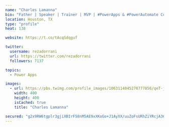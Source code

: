 ```yaml
---
name: "Charles Lamanna"
bio: "Father | Speaker | Trainer | MVP | #PowerApps & #PowerAutomate Community Super User | YouTuber Right-pointing triangle http://youtube.com/c/rezadorrani | Learn - Share - Clockwise rightwards and leftwards open circle arrows"
location: Houston, TX
type: "profile"
heat: 138

website: https://t.co/tAcqSdqguf

twitter:
  username: rezadorrani
  url: https://twitter.com/rezadorrani
  followers: 7137

topics:
  - Power Apps

images:
  - url: https://pbs.twimg.com/profile_images/1063114045270777856/qeT-jpWr_400x400.jpg
    width: 400
    height: 400
    isCached: true
    title: "Charles Lamanna"

secured: "g2x9RW6tgplr3gjiXBIrF58nM5AE9xXKoGo+J1AyXX/uuZoFsURhZiYRcjA364uXvwim6UkG2hbFLw5g/A6qzMNNEf19ql3Ptd58AYPgouVxCezzmyBEZvRj+pHqmiDi0wQC4/kHdxVu2dVV8ydLcw8TI5Ooc+p5Zdt9kyZyQ+eESyp28KqO0MKADkZ0p/AbyCmIrZvkLS9ZqCk7Yz+RNX62133GypFrB52gMl8MVIDJt3KuBztFBP4N4isrbKGP6l/vB3D1E1Xww7HEhaikDe1iCszJVoRJgy0jy9pW6EpnWjfbAyvI5M4gcprRI8oidbmYzD4RibiJm7m5pVypQId+PnotzeWb9lATRQmvNVrmQeEwdFrWPbRwfdej1VF5o9hjyIQrGwpwzD8fXEYQ5aJooYYJ2YawZvR7kfGDlDo=;Z1qKKynBqmEXEV/pez7JDg=="
---
```


